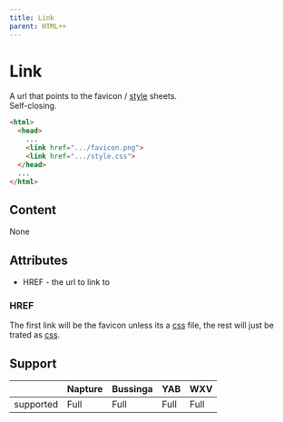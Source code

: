 ```yaml
---
title: Link
parent: HTML++
---
```

# Link
A url that points to the favicon / [style](../css-3.25/index.md) sheets.\
Self-closing.

```html
<html>
  <head>
    ...
    <link href=".../favicon.png">
    <link href=".../style.css">
  </head>
  ...
</html>
```

## Content
None

## Attributes
- HREF - the url to link to

### HREF
The first link will be the favicon unless its a [css](../css-3.25/index.md) file, the rest will just be trated as [css](../css-3.25/index.md).

## Support

|           | Napture | Bussinga | YAB  | WXV  |
| --------- | ------- | -------- | ---- | ---- |
| supported | Full    | Full     | Full | Full |